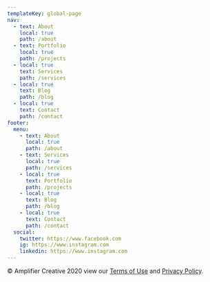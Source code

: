 ```yaml
---
templateKey: global-page
nav:
  - text: About
    local: true
    path: /about
  - text: Portfolio
    local: true
    path: /projects
  - local: true
    text: Services
    path: /services
  - local: true
    text: Blog
    path: /blog
  - local: true
    text: Contact
    path: /contact
footer:
  menu:
    - text: About
      local: true
      path: /about
    - text: Services
      local: true
      path: /services
    - local: true
      text: Portfolio
      path: /projects
    - local: true
      text: Blog
      path: /blog
    - local: true
      text: Contact
      path: /contact
  social:
    twitter: https://www.facebook.com
    ig: https://www.instagram.com
    linkedin: https://www.instagram.com
---
```


© Amplifier Creative 2020 view our [Terms of Use](/terms) and [Privacy Policy](/privacy).
